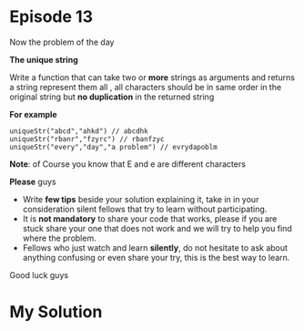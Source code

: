 # Episode 13

Now the problem of the day

**The unique string**

Write a function that can take two or **more** strings as arguments and returns a string represent them all , all characters should be in same order in the original string but **no duplication** in the returned string

**For example**
```
uniqueStr("abcd","ahkd") // abcdhk
uniqueStr("rbanr","fzyrc") // rbanfzyc
uniqueStr("every","day","a problem") // evrydapoblm
```

**Note**: of Course you know that E and e are different characters

**Please** guys

* Write **few tips** beside your solution explaining it, take in in your consideration silent fellows that try to learn without participating.
* It is **not mandatory** to share your code that works, please if you are stuck share your one that does not work and we will try to help you find where the problem.
* Fellows who just watch and learn **silently**, do not hesitate to ask about anything confusing or even share your try, this is the best way to learn.

Good luck guys

# My Solution
